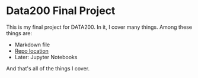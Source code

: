 # Data200 Final Project

This is my final project for DATA200. In it, I cover many things. Among these things are:

- Markdown file
- [Repo location](https://github.com/DBecker7/Final-Project)
- Later: Jupyter Notebooks

And that's all of the things I cover.
